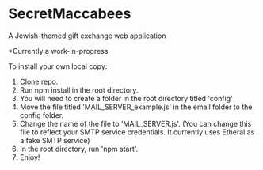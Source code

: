 # SecretMaccabees
A Jewish-themed gift exchange web application

*Currently a work-in-progress

To install your own local copy:
1. Clone repo.
2. Run npm install in the root directory.
3. You will need to create a folder in the root directory titled 'config'
4. Move the file titled 'MAIL_SERVER_example.js' in the email folder to the config folder.
5. Change the name of the file to 'MAIL_SERVER.js'. (You can change this file to reflect your SMTP service credentials. It currently uses Etheral as a fake SMTP service)
6. In the root directory, run 'npm start'.
7. Enjoy!
